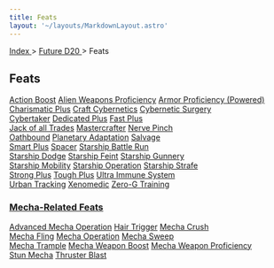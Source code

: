```yaml
---
title: Feats
layout: '~/layouts/MarkdownLayout.astro'
---
```


[ Index ](/) > [ Future D20 ](/future.d20.srd) > Feats

## Feats

<div class="border-t border-slate-200 dark:border-slate-700 mb-16">
  <!-- Row 1 -->
  <div class="flex flex-wrap border-b border-slate-200 dark:border-slate-700">
    <a href="/future.d20.srd/feats/action.boost" class="flex items-center h-16 px-4 hover:underline w-full lg:w-1/3">Action Boost</a>
    <a href="/future.d20.srd/feats/alien.weapons.proficiency" class="flex items-center h-16 px-4 hover:underline w-full lg:w-1/3 border-t lg:border-t-0 lg:border-l border-slate-200 dark:border-slate-700">Alien Weapons Proficiency</a>
    <a href="/future.d20.srd/feats/armor.proficiency.powered" class="flex items-center h-16 px-4 hover:underline w-full lg:w-1/3 border-t lg:border-t-0 lg:border-l border-slate-200 dark:border-slate-700">Armor Proficiency (Powered)</a>
  </div>
  <!-- Row 2 -->
  <div class="flex flex-wrap border-b border-slate-200 dark:border-slate-700">
    <a href="/future.d20.srd/feats/charismatic.plus" class="flex items-center h-16 px-4 hover:underline w-full lg:w-1/3">Charismatic Plus</a>
    <a href="/future.d20.srd/feats/craft.cybernetics" class="flex items-center h-16 px-4 hover:underline w-full lg:w-1/3 border-t lg:border-t-0 lg:border-l border-slate-200 dark:border-slate-700">Craft Cybernetics</a>
    <a href="/future.d20.srd/feats/cybernetic.surgery" class="flex items-center h-16 px-4 hover:underline w-full lg:w-1/3 border-t lg:border-t-0 lg:border-l border-slate-200 dark:border-slate-700">Cybernetic Surgery</a>
  </div>
    <!-- ... and so on for the rest of the Feats list ... -->
  <div class="flex flex-wrap border-b border-slate-200 dark:border-slate-700">
    <a href="/future.d20.srd/feats/cybertaker" class="flex items-center h-16 px-4 hover:underline w-full lg:w-1/3">Cybertaker</a>
    <a href="/future.d20.srd/feats/dedicated.plus" class="flex items-center h-16 px-4 hover:underline w-full lg:w-1/3 border-t lg:border-t-0 lg:border-l border-slate-200 dark:border-slate-700">Dedicated Plus</a>
    <a href="/future.d20.srd/feats/fast.plus" class="flex items-center h-16 px-4 hover:underline w-full lg:w-1/3 border-t lg:border-t-0 lg:border-l border-slate-200 dark:border-slate-700">Fast Plus</a>
  </div>
  <div class="flex flex-wrap border-b border-slate-200 dark:border-slate-700">
    <a href="/future.d20.srd/feats/jack.of.all.trades" class="flex items-center h-16 px-4 hover:underline w-full lg:w-1/3">Jack of all Trades</a>
    <a href="/future.d20.srd/feats/mastercrafter" class="flex items-center h-16 px-4 hover:underline w-full lg:w-1/3 border-t lg:border-t-0 lg:border-l border-slate-200 dark:border-slate-700">Mastercrafter</a>
    <a href="/future.d20.srd/feats/nerve.pinch" class="flex items-center h-16 px-4 hover:underline w-full lg:w-1/3 border-t lg:border-t-0 lg:border-l border-slate-200 dark:border-slate-700">Nerve Pinch</a>
  </div>
  <div class="flex flex-wrap border-b border-slate-200 dark:border-slate-700">
    <a href="/future.d20.srd/feats/oathbound" class="flex items-center h-16 px-4 hover:underline w-full lg:w-1/3">Oathbound</a>
    <a href="/future.d20.srd/feats/planetary.adaptation" class="flex items-center h-16 px-4 hover:underline w-full lg:w-1/3 border-t lg:border-t-0 lg:border-l border-slate-200 dark:border-slate-700">Planetary Adaptation</a>
    <a href="/future.d20.srd/feats/salvage" class="flex items-center h-16 px-4 hover:underline w-full lg:w-1/3 border-t lg:border-t-0 lg:border-l border-slate-200 dark:border-slate-700">Salvage</a>
  </div>
  <div class="flex flex-wrap border-b border-slate-200 dark:border-slate-700">
    <a href="/future.d20.srd/feats/smart.plus" class="flex items-center h-16 px-4 hover:underline w-full lg:w-1/3">Smart Plus</a>
    <a href="/future.d20.srd/feats/spacer" class="flex items-center h-16 px-4 hover:underline w-full lg:w-1/3 border-t lg:border-t-0 lg:border-l border-slate-200 dark:border-slate-700">Spacer</a>
    <a href="/future.d20.srd/feats/starship.battle.run" class="flex items-center h-16 px-4 hover:underline w-full lg:w-1/3 border-t lg:border-t-0 lg:border-l border-slate-200 dark:border-slate-700">Starship Battle Run</a>
  </div>
  <div class="flex flex-wrap border-b border-slate-200 dark:border-slate-700">
    <a href="/future.d20.srd/feats/starship.dodge" class="flex items-center h-16 px-4 hover:underline w-full lg:w-1/3">Starship Dodge</a>
    <a href="/future.d20.srd/feats/starship.feint" class="flex items-center h-16 px-4 hover:underline w-full lg:w-1/3 border-t lg:border-t-0 lg:border-l border-slate-200 dark:border-slate-700">Starship Feint</a>
    <a href="/future.d20.srd/feats/starship.gunnery" class="flex items-center h-16 px-4 hover:underline w-full lg:w-1/3 border-t lg:border-t-0 lg:border-l border-slate-200 dark:border-slate-700">Starship Gunnery</a>
  </div>
  <div class="flex flex-wrap border-b border-slate-200 dark:border-slate-700">
    <a href="/future.d20.srd/feats/starship.mobility" class="flex items-center h-16 px-4 hover:underline w-full lg:w-1/3">Starship Mobility</a>
    <a href="/future.d20.srd/feats/starship.operation" class="flex items-center h-16 px-4 hover:underline w-full lg:w-1/3 border-t lg:border-t-0 lg:border-l border-slate-200 dark:border-slate-700">Starship Operation</a>
    <a href="/future.d20.srd/feats/starship.strafe" class="flex items-center h-16 px-4 hover:underline w-full lg:w-1/3 border-t lg:border-t-0 lg:border-l border-slate-200 dark:border-slate-700">Starship Strafe</a>
  </div>
  <div class="flex flex-wrap border-b border-slate-200 dark:border-slate-700">
    <a href="/future.d20.srd/feats/strong.plus" class="flex items-center h-16 px-4 hover:underline w-full lg:w-1/3">Strong Plus</a>
    <a href="/future.d20.srd/feats/tough.plus" class="flex items-center h-16 px-4 hover:underline w-full lg:w-1/3 border-t lg:border-t-0 lg:border-l border-slate-200 dark:border-slate-700">Tough Plus</a>
    <a href="/future.d20.srd/feats/ultra.immune.system" class="flex items-center h-16 px-4 hover:underline w-full lg:w-1/3 border-t lg:border-t-0 lg:border-l border-slate-200 dark:border-slate-700">Ultra Immune System</a>
  </div>
  <div class="flex flex-wrap border-b border-slate-200 dark:border-slate-700">
    <a href="/future.d20.srd/feats/urban.tracking" class="flex items-center h-16 px-4 hover:underline w-full lg:w-1/3">Urban Tracking</a>
    <a href="/future.d20.srd/feats/xenomedic" class="flex items-center h-16 px-4 hover:underline w-full lg:w-1/3 border-t lg:border-t-0 lg:border-l border-slate-200 dark:border-slate-700">Xenomedic</a>
    <a href="/future.d20.srd/feats/zero.g.training" class="flex items-center h-16 px-4 hover:underline w-full lg:w-1/3 border-t lg:border-t-0 lg:border-l border-slate-200 dark:border-slate-700">Zero-G Training</a>
  </div>
</div>

### [Mecha-Related Feats](/future.d20.srd/feats/mecha.related.feats/index)

<div class="border-t border-slate-200 dark:border-slate-700">
  <!-- Mecha rows -->
  <div class="flex flex-wrap border-b border-slate-200 dark:border-slate-700">
    <a href="/future.d20.srd/feats/mecha.related.feats/advanced.mecha.operation" class="flex items-center h-16 px-4 hover:underline w-full lg:w-1/3">Advanced Mecha Operation</a>
    <a href="/future.d20.srd/feats/mecha.related.feats/hair.trigger" class="flex items-center h-16 px-4 hover:underline w-full lg:w-1/3 border-t lg:border-t-0 lg:border-l border-slate-200 dark:border-slate-700">Hair Trigger</a>
    <a href="/future.d20.srd/feats/mecha.related.feats/mecha.crush" class="flex items-center h-16 px-4 hover:underline w-full lg:w-1/3 border-t lg:border-t-0 lg:border-l border-slate-200 dark:border-slate-700">Mecha Crush</a>
  </div>
  <div class="flex flex-wrap border-b border-slate-200 dark:border-slate-700">
    <a href="/future.d20.srd/feats/mecha.related.feats/mecha.fling" class="flex items-center h-16 px-4 hover:underline w-full lg:w-1/3">Mecha Fling</a>
    <a href="/future.d20.srd/feats/mecha.related.feats/mecha.operation" class="flex items-center h-16 px-4 hover:underline w-full lg:w-1/3 border-t lg:border-t-0 lg:border-l border-slate-200 dark:border-slate-700">Mecha Operation</a>
    <a href="/future.d20.srd/feats/mecha.related.feats/mecha.sweep" class="flex items-center h-16 px-4 hover:underline w-full lg:w-1/3 border-t lg:border-t-0 lg:border-l border-slate-200 dark:border-slate-700">Mecha Sweep</a>
  </div>
  <div class="flex flex-wrap border-b border-slate-200 dark:border-slate-700">
    <a href="/future.d20.srd/feats/mecha.related.feats/mecha.trample" class="flex items-center h-16 px-4 hover:underline w-full lg:w-1/3">Mecha Trample</a>
    <a href="/future.d20.srd/feats/mecha.related.feats/mecha.weapon.boost" class="flex items-center h-16 px-4 hover:underline w-full lg:w-1/3 border-t lg:border-t-0 lg:border-l border-slate-200 dark:border-slate-700">Mecha Weapon Boost</a>
    <a href="/future.d20.srd/feats/mecha.related.feats/mecha.weapon.proficiency" class="flex items-center h-16 px-4 hover:underline w-full lg:w-1/3 border-t lg:border-t-0 lg:border-l border-slate-200 dark:border-slate-700">Mecha Weapon Proficiency</a>
  </div>
  <!-- Final row with 2 items -->
  <div class="flex flex-wrap border-b border-slate-200 dark:border-slate-700">
    <a href="/future.d20.srd/feats/mecha.related.feats/stun.mecha" class="flex items-center h-16 px-4 hover:underline w-full lg:w-1/3">Stun Mecha</a>
    <a href="/future.d20.srd/feats/mecha.related.feats/thruster.blast" class="flex items-center h-16 px-4 hover:underline w-full lg:w-1/3 border-t lg:border-t-0 lg:border-l border-slate-200 dark:border-slate-700">Thruster Blast</a>
  </div>
</div>